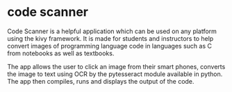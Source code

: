 # code scanner

Code Scanner is a helpful application which can be used on any platform using the kivy framework. It is made for students and instructors to help convert images of programming language code in languages such as C from notebooks as well as textbooks.

The app allows the user to click an image from their smart phones, converts the image to text using OCR by the pytesseract module available in python. The app then compiles, runs and displays the output of the code.
